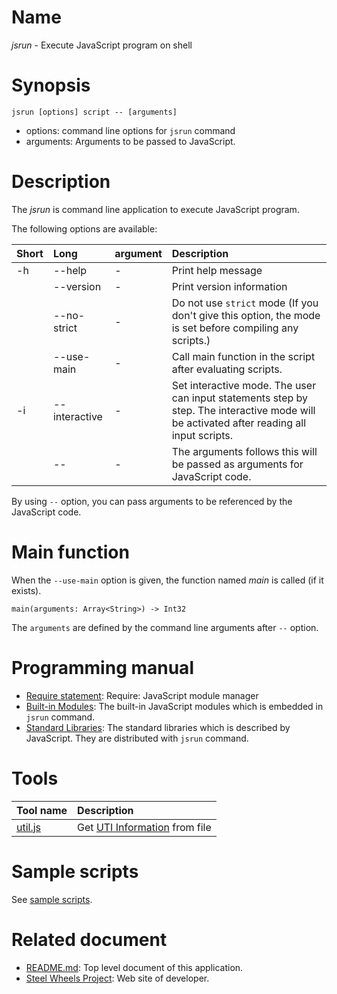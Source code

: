 # Name
*jsrun* - Execute JavaScript program on shell

# Synopsis
````
jsrun [options] script -- [arguments]
````
* options: command line options for `jsrun` command
* arguments: Arguments to be passed to JavaScript.

# Description
The *jsrun* is command line application to execute JavaScript program.

The following options are available:

|Short  |Long       |argument |Description            |
|:---   |:---       |:---      |:---                   |
|-h     |--help     |-         |Print help message     |
|       |--version  |-         |Print version information |
|       |--no-strict |-        |Do not use `strict` mode (If you don't give this option, the mode is set before compiling any scripts.)|
|       |--use-main |-         |Call main function in the script after evaluating scripts. |
|-i     |--interactive |-      | Set interactive mode. The user can input statements step by step. The interactive mode will be activated after reading all input scripts.|
|       |--         |-          |The arguments follows this will be passed as arguments for JavaScript code. |

By using `--` option, you can pass arguments to be referenced by the JavaScript code.

# Main function
When the `--use-main` option is given, the function named *main* is called (if it exists).
````
main(arguments: Array<String>) -> Int32
````
The `arguments` are defined by the command line arguments after `--` option.

# Programming manual
* [Require statement](https://github.com/steelwheels/KiwiScript/blob/master/KiwiLibrary/Document/RequireFunc.md): Require: JavaScript module manager
* [Built-in Modules](https://github.com/steelwheels/KiwiScript/blob/master/KiwiLibrary/Document/Library.md): The built-in JavaScript modules which is embedded in `jsrun` command.
* [Standard Libraries](https://github.com/steelwheels/JSTools/blob/master/Document/standard-lib.md): The standard libraries which is described by JavaScript. They are distributed with `jsrun` command.

# Tools
|Tool name  |Description    |
|:---       |:---           |
|[util.js](https://github.com/steelwheels/JSTools/blob/master/Document/uti-js.md) |Get [UTI Information](https://developer.apple.com/library/archive/documentation/FileManagement/Conceptual/understanding_utis/understand_utis_intro/understand_utis_intro.html#//apple_ref/doc/uid/TP40001319-CH201-SW1) from file |

# Sample scripts
See [sample scripts](https://github.com/steelwheels/JSTools/blob/master/Document/Sample/sample-scripts.md).

# Related document
* [README.md](https://github.com/steelwheels/JSRunner/blob/master/README.md): Top level document of this application.
* [Steel Wheels Project](http://steelwheels.github.io): Web site of developer.
